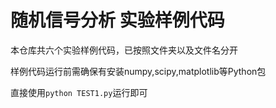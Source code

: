 # 随机信号分析 实验样例代码

本仓库共六个实验样例代码，已按照文件夹以及文件名分开

样例代码运行前需确保有安装numpy,scipy,matplotlib等Python包

直接使用`python TEST1.py`运行即可
